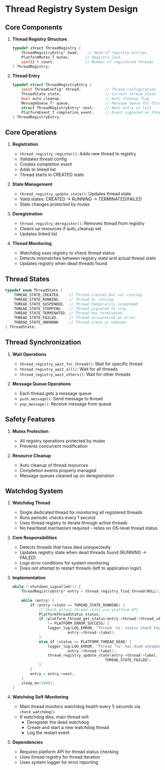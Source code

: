 # Thread Registry System Design

## Core Components

1. **Thread Registry Structure**
   ```c
   typedef struct ThreadRegistry {
       ThreadRegistryEntry* head;    // Head of registry entries
       PlatformMutex_T mutex;       // Registry lock
       uint32_t count;              // Number of registered threads
   } ThreadRegistry;
   ```

2. **Thread Entry**
   ```c
   typedef struct ThreadRegistryEntry {
       const ThreadConfig* thread;           // Thread configuration
       ThreadState state;                    // Current thread state
       bool auto_cleanup;                    // Auto cleanup flag
       MessageQueue_T* queue;                // Message queue for this thread
       struct ThreadRegistryEntry* next;     // Next entry in list
       PlatformEvent_T completion_event;     // Event signaled on thread completion
   } ThreadRegistryEntry;
   ```

## Core Operations

1. **Registration**
   - `thread_registry_register()`: Adds new thread to registry
   - Validates thread config
   - Creates completion event
   - Adds to linked list
   - Thread starts in CREATED state

2. **State Management**
   - `thread_registry_update_state()`: Updates thread state
   - Valid states: CREATED → RUNNING → TERMINATED/FAILED
   - State changes protected by mutex

3. **Deregistration**
   - `thread_registry_deregister()`: Removes thread from registry
   - Cleans up resources if auto_cleanup set
   - Updates linked list

4. **Thread Monitoring**
   - Watchdog uses registry to check thread status
   - Detects mismatches between registry state and actual thread state
   - Updates registry when dead threads found

## Thread States
```c
typedef enum ThreadState {
    THREAD_STATE_CREATED,    // Thread created but not running
    THREAD_STATE_RUNNING,    // Thread is running
    THREAD_STATE_SUSPENDED,  // Thread temporarily suspended
    THREAD_STATE_STOPPING,   // Thread signaled to stop
    THREAD_STATE_TERMINATED, // Thread has terminated
    THREAD_STATE_FAILED,     // Thread encountered an error
    THREAD_STATE_UNKNOWN     // Thread state is unknown
} ThreadState;
```

## Thread Synchronization

1. **Wait Operations**
   - `thread_registry_wait_for_thread()`: Wait for specific thread
   - `thread_registry_wait_all()`: Wait for all threads
   - `thread_registry_wait_others()`: Wait for other threads

2. **Message Queue Operations**
   - Each thread gets a message queue
   - `push_message()`: Send message to thread
   - `pop_message()`: Receive message from queue

## Safety Features

1. **Mutex Protection**
   - All registry operations protected by mutex
   - Prevents concurrent modification

2. **Resource Cleanup**
   - Auto cleanup of thread resources
   - Completion events properly managed
   - Message queues cleaned up on deregistration

## Watchdog System

1. **Watchdog Thread**
   - Single dedicated thread for monitoring all registered threads
   - Runs periodic checks every 1 second
   - Uses thread registry to iterate through active threads
   - No heartbeat mechanism required - relies on OS-level thread status

2. **Core Responsibilities**
   - Detects threads that have died unexpectedly
   - Updates registry state when dead threads found (RUNNING → FAILED)
   - Logs error conditions for system monitoring
   - Does not attempt to restart threads (left to application logic)

3. **Implementation**
   ```c
   while (!shutdown_signalled()) {
       ThreadRegistryEntry* entry = thread_registry_find_thread(NULL);
       
       while (entry) {
           if (entry->state == THREAD_STATE_RUNNING) {
               // Check actual thread state via platform API
               PlatformThreadStatus status;
               if (platform_thread_get_status(entry->thread->thread_id, &status) 
                   != PLATFORM_ERROR_SUCCESS) {
                   logger_log(LOG_ERROR, "Thread '%s' status check failed", 
                            entry->thread->label);
               } 
               else if (status == PLATFORM_THREAD_DEAD) {
                   logger_log(LOG_ERROR, "Thread '%s' has died unexpectedly", 
                            entry->thread->label);
                   thread_registry_update_state(entry->thread->label, 
                                             THREAD_STATE_FAILED);
               }
           }
           entry = entry->next;
       }
       sleep_ms(1000);
   }
   ```

4. **Watchdog Self-Monitoring**
   - Main thread monitors watchdog health every 5 seconds via `check_watchdog()`
   - If watchdog dies, main thread will:
     - Deregister the dead watchdog
     - Create and start a new watchdog thread
     - Log the restart event

5. **Dependencies**
   - Requires platform API for thread status checking
   - Uses thread registry for thread iteration
   - Uses system logger for error reporting
